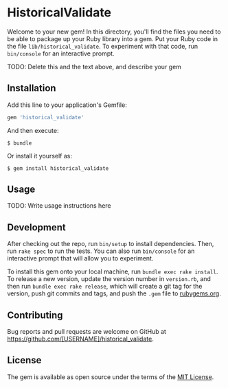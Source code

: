 # HistoricalValidate

Welcome to your new gem! In this directory, you'll find the files you need to be able to package up your Ruby library into a gem. Put your Ruby code in the file `lib/historical_validate`. To experiment with that code, run `bin/console` for an interactive prompt.

TODO: Delete this and the text above, and describe your gem

## Installation

Add this line to your application's Gemfile:

```ruby
gem 'historical_validate'
```

And then execute:

    $ bundle

Or install it yourself as:

    $ gem install historical_validate

## Usage

TODO: Write usage instructions here

## Development

After checking out the repo, run `bin/setup` to install dependencies. Then, run `rake spec` to run the tests. You can also run `bin/console` for an interactive prompt that will allow you to experiment.

To install this gem onto your local machine, run `bundle exec rake install`. To release a new version, update the version number in `version.rb`, and then run `bundle exec rake release`, which will create a git tag for the version, push git commits and tags, and push the `.gem` file to [rubygems.org](https://rubygems.org).

## Contributing

Bug reports and pull requests are welcome on GitHub at https://github.com/[USERNAME]/historical_validate.

## License

The gem is available as open source under the terms of the [MIT License](https://opensource.org/licenses/MIT).
